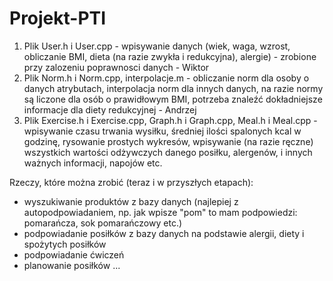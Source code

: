 # Projekt-PTI


1. Plik User.h i User.cpp - wpisywanie danych (wiek, waga, wzrost, obliczanie BMI, dieta (na razie zwykła i redukcyjna), alergie) - zrobione przy zalozeniu poprawnosci danych - Wiktor
2. Plik Norm.h i Norm.cpp, interpolacje.m - obliczanie norm dla osoby o danych atrybutach, interpolacja norm dla innych danych, na razie normy są liczone dla osób o prawidłowym BMI, potrzeba znaleźć dokładniejsze informacje dla diety redukcyjnej - Andrzej
3. Plik Exercise.h i Exercise.cpp, Graph.h i Graph.cpp, Meal.h i Meal.cpp - wpisywanie czasu trwania wysiłku, średniej ilości spalonych kcal w godzinę, rysowanie prostych wykresów, wpisywanie (na razie ręczne) wszystkich wartości odżywczych danego posiłku, alergenów, i innych ważnych informacji, napojów etc. 


Rzeczy, które można zrobić (teraz i w przyszłych etapach):
- wyszukiwanie produktów z bazy danych (najlepiej z autopodpowiadaniem, np. jak wpisze "pom" to mam podpowiedzi: pomarańcza, sok pomarańczowy etc.)
- podpowiadanie posiłków z bazy danych na podstawie alergii, diety i spożytych posiłków
- podpowiadanie ćwiczeń
- planowanie posiłków
...

